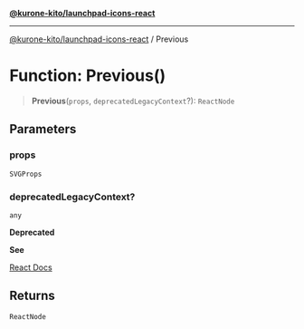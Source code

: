 [**@kurone-kito/launchpad-icons-react**](../README.md)

***

[@kurone-kito/launchpad-icons-react](../globals.md) / Previous

# Function: Previous()

> **Previous**(`props`, `deprecatedLegacyContext`?): `ReactNode`

## Parameters

### props

`SVGProps`

### deprecatedLegacyContext?

`any`

**Deprecated**

**See**

[React Docs](https://legacy.reactjs.org/docs/legacy-context.html#referencing-context-in-lifecycle-methods)

## Returns

`ReactNode`
